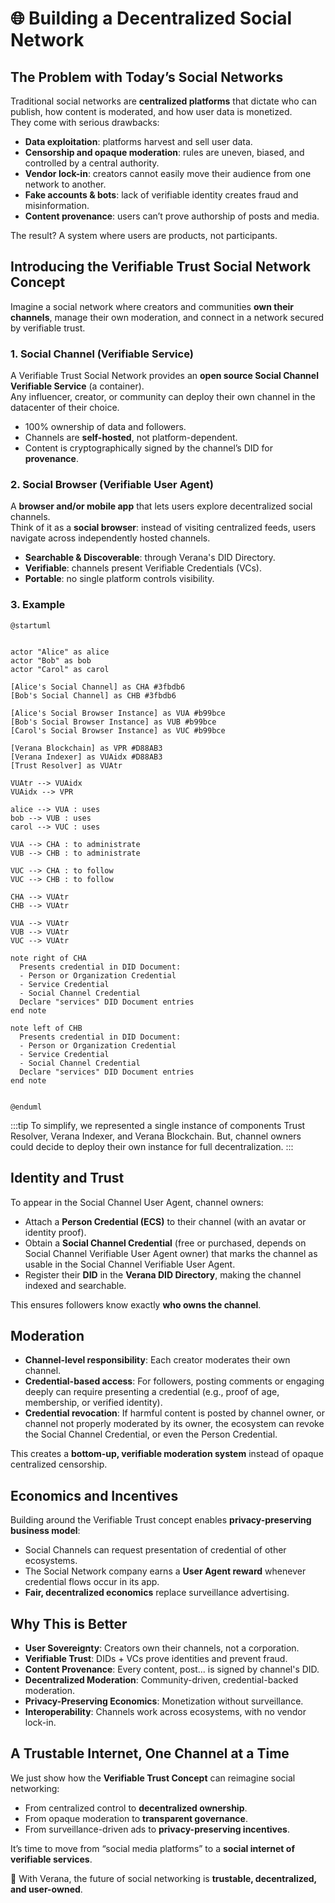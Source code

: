 # 🌐 Building a Decentralized Social Network

## The Problem with Today’s Social Networks

Traditional social networks are **centralized platforms** that dictate who can publish, how content is moderated, and how user data is monetized.  
They come with serious drawbacks:

- **Data exploitation**: platforms harvest and sell user data.  
- **Censorship and opaque moderation**: rules are uneven, biased, and controlled by a central authority.  
- **Vendor lock-in**: creators cannot easily move their audience from one network to another.  
- **Fake accounts & bots**: lack of verifiable identity creates fraud and misinformation.  
- **Content provenance**: users can’t prove authorship of posts and media.

The result? A system where users are products, not participants.

## Introducing the Verifiable Trust Social Network Concept

Imagine a social network where creators and communities **own their channels**, manage their own moderation, and connect in a network secured by verifiable trust.  

### 1. Social Channel (Verifiable Service)

A Verifiable Trust Social Network provides an **open source Social Channel Verifiable Service** (a container).  
Any influencer, creator, or community can deploy their own channel in the datacenter of their choice.  

- 100% ownership of data and followers.  
- Channels are **self-hosted**, not platform-dependent.  
- Content is cryptographically signed by the channel’s DID for **provenance**.

### 2. Social Browser (Verifiable User Agent)

A **browser and/or mobile app** that lets users explore decentralized social channels.  
Think of it as a **social browser**: instead of visiting centralized feeds, users navigate across independently hosted channels.

- **Searchable & Discoverable**: through Verana's DID Directory.  
- **Verifiable**: channels present Verifiable Credentials (VCs).  
- **Portable**: no single platform controls visibility.

### 3. Example

```plantuml
@startuml


actor "Alice" as alice
actor "Bob" as bob
actor "Carol" as carol

[Alice's Social Channel] as CHA #3fbdb6
[Bob's Social Channel] as CHB #3fbdb6

[Alice's Social Browser Instance] as VUA #b99bce
[Bob's Social Browser Instance] as VUB #b99bce
[Carol's Social Browser Instance] as VUC #b99bce

[Verana Blockchain] as VPR #D88AB3
[Verana Indexer] as VUAidx #D88AB3
[Trust Resolver] as VUAtr

VUAtr --> VUAidx
VUAidx --> VPR

alice --> VUA : uses
bob --> VUB : uses
carol --> VUC : uses

VUA --> CHA : to administrate
VUB --> CHB : to administrate

VUC --> CHA : to follow
VUC --> CHB : to follow

CHA --> VUAtr
CHB --> VUAtr

VUA --> VUAtr
VUB --> VUAtr
VUC --> VUAtr

note right of CHA
  Presents credential in DID Document:
  - Person or Organization Credential
  - Service Credential
  - Social Channel Credential
  Declare "services" DID Document entries
end note

note left of CHB
  Presents credential in DID Document:
  - Person or Organization Credential
  - Service Credential
  - Social Channel Credential
  Declare "services" DID Document entries
end note


@enduml

```

:::tip
To simplify, we represented a single instance of components Trust Resolver, Verana Indexer, and Verana Blockchain. But, channel owners could decide to deploy their own instance for full decentralization.
:::

## Identity and Trust

To appear in the Social Channel User Agent, channel owners:  

- Attach a **Person Credential (ECS)** to their channel (with an avatar or identity proof).  
- Obtain a **Social Channel Credential** (free or purchased, depends on Social Channel Verifiable User Agent owner) that marks the channel as usable in the Social Channel Verifiable User Agent.  
- Register their **DID** in the **Verana DID Directory**, making the channel indexed and searchable.  

This ensures followers know exactly **who owns the channel**.

## Moderation

- **Channel-level responsibility**: Each creator moderates their own channel.  
- **Credential-based access**: For followers, posting comments or engaging deeply can require presenting a credential (e.g., proof of age, membership, or verified identity).  
- **Credential revocation**: If harmful content is posted by channel owner, or channel not properly moderated by its owner, the ecosystem can revoke the Social Channel Credential, or even the Person Credential.

This creates a **bottom-up, verifiable moderation system** instead of opaque centralized censorship.

## Economics and Incentives

Building around the Verifiable Trust concept enables **privacy-preserving business model**:  

- Social Channels can request presentation of credential of other ecosystems.  
- The Social Network company earns a **User Agent reward** whenever credential flows occur in its app.  
- **Fair, decentralized economics** replace surveillance advertising.

## Why This is Better

- **User Sovereignty**: Creators own their channels, not a corporation.  
- **Verifiable Trust**: DIDs + VCs prove identities and prevent fraud.  
- **Content Provenance**: Every content, post... is signed by channel's DID.
- **Decentralized Moderation**: Community-driven, credential-backed moderation.  
- **Privacy-Preserving Economics**: Monetization without surveillance.  
- **Interoperability**: Channels work across ecosystems, with no vendor lock-in.  

## A Trustable Internet, One Channel at a Time

We just show how the **Verifiable Trust Concept** can reimagine social networking:

- From centralized control to **decentralized ownership**.  
- From opaque moderation to **transparent governance**.  
- From surveillance-driven ads to **privacy-preserving incentives**.  

It’s time to move from “social media platforms” to a **social internet of verifiable services**.  

🚀 With Verana, the future of social networking is **trustable, decentralized, and user-owned**.  
